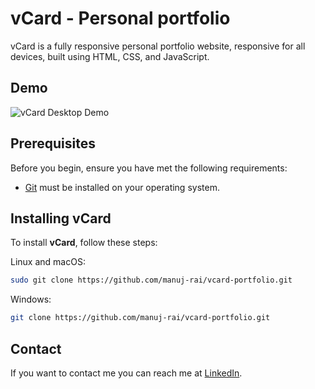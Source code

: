 # vCard - Personal portfolio

vCard is a fully responsive personal portfolio website, responsive for all devices, built using HTML, CSS, and JavaScript.

## Demo
![vCard Desktop Demo](./website-demo-image/desktop.png "Desktop Demo")

## Prerequisites

Before you begin, ensure you have met the following requirements:

* [Git](https://git-scm.com/downloads "Download Git") must be installed on your operating system.

## Installing vCard

To install **vCard**, follow these steps:

Linux and macOS:

```bash
sudo git clone https://github.com/manuj-rai/vcard-portfolio.git
```

Windows:

```bash
git clone https://github.com/manuj-rai/vcard-portfolio.git
```

## Contact

If you want to contact me you can reach me at [LinkedIn](https://www.linkedin.com/in/manuj_rai).

